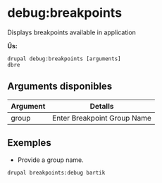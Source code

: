 # debug:breakpoints
Displays breakpoints available in application

**Ús:**
```
drupal debug:breakpoints [arguments]
dbre
```

## Arguments disponibles
Argument | Detalls
---------|-------------
group | Enter Breakpoint Group Name

## Exemples
* Provide a group name.
```
drupal breakpoints:debug bartik
```
